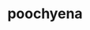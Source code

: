 ---
id: 261
title: poochyena
types: [dark]
image: https://raw.githubusercontent.com/PokeAPI/sprites/master/sprites/pokemon/261.png
---
